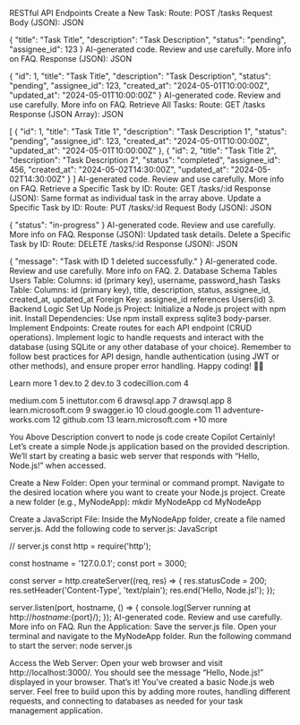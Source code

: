 RESTful API Endpoints
Create a New Task:
Route: POST /tasks
Request Body (JSON):
JSON

{
  "title": "Task Title",
  "description": "Task Description",
  "status": "pending",
  "assignee_id": 123
}
AI-generated code. Review and use carefully. More info on FAQ.
Response (JSON):
JSON

{
  "id": 1,
  "title": "Task Title",
  "description": "Task Description",
  "status": "pending",
  "assignee_id": 123,
  "created_at": "2024-05-01T10:00:00Z",
  "updated_at": "2024-05-01T10:00:00Z"
}
AI-generated code. Review and use carefully. More info on FAQ.
Retrieve All Tasks:
Route: GET /tasks
Response (JSON Array):
JSON

[
  {
    "id": 1,
    "title": "Task Title 1",
    "description": "Task Description 1",
    "status": "pending",
    "assignee_id": 123,
    "created_at": "2024-05-01T10:00:00Z",
    "updated_at": "2024-05-01T10:00:00Z"
  },
  {
    "id": 2,
    "title": "Task Title 2",
    "description": "Task Description 2",
    "status": "completed",
    "assignee_id": 456,
    "created_at": "2024-05-02T14:30:00Z",
    "updated_at": "2024-05-02T14:30:00Z"
  }
]
AI-generated code. Review and use carefully. More info on FAQ.
Retrieve a Specific Task by ID:
Route: GET /tasks/:id
Response (JSON): Same format as individual task in the array above.
Update a Specific Task by ID:
Route: PUT /tasks/:id
Request Body (JSON):
JSON

{
  "status": "in-progress"
}
AI-generated code. Review and use carefully. More info on FAQ.
Response (JSON): Updated task details.
Delete a Specific Task by ID:
Route: DELETE /tasks/:id
Response (JSON):
JSON

{
  "message": "Task with ID 1 deleted successfully."
}
AI-generated code. Review and use carefully. More info on FAQ.
2. Database Schema
Tables
Users Table:
Columns: id (primary key), username, password_hash
Tasks Table:
Columns: id (primary key), title, description, status, assignee_id, created_at, updated_at
Foreign Key: assignee_id references Users(id)
3. Backend Logic
Set Up Node.js Project:
Initialize a Node.js project with npm init.
Install Dependencies:
Use npm install express sqlite3 body-parser.
Implement Endpoints:
Create routes for each API endpoint (CRUD operations).
Implement logic to handle requests and interact with the database (using SQLite or any other database of your choice).
Remember to follow best practices for API design, handle authentication (using JWT or other methods), and ensure proper error handling. Happy coding! 🚀🔧

Learn more
1
dev.to
2
dev.to
3
codecillion.com
4

medium.com
5
inettutor.com
6
drawsql.app
7
drawsql.app
8
learn.microsoft.com
9
swagger.io
10
cloud.google.com
11
adventure-works.com
12
github.com
13
learn.microsoft.com
+10 more


You
Above Description convert to node js code create
Copilot
Certainly! Let’s create a simple Node.js application based on the provided description. We’ll start by creating a basic web server that responds with “Hello, Node.js!” when accessed.

Create a New Folder:
Open your terminal or command prompt.
Navigate to the desired location where you want to create your Node.js project.
Create a new folder (e.g., MyNodeApp):
mkdir MyNodeApp
cd MyNodeApp

Create a JavaScript File:
Inside the MyNodeApp folder, create a file named server.js.
Add the following code to server.js:
JavaScript

// server.js
const http = require('http');

const hostname = '127.0.0.1';
const port = 3000;

const server = http.createServer((req, res) => {
  res.statusCode = 200;
  res.setHeader('Content-Type', 'text/plain');
  res.end('Hello, Node.js!');
});

server.listen(port, hostname, () => {
  console.log(Server running at http://${hostname}:${port}/);
});
AI-generated code. Review and use carefully. More info on FAQ.
Run the Application:
Save the server.js file.
Open your terminal and navigate to the MyNodeApp folder.
Run the following command to start the server:
node server.js

Access the Web Server:
Open your web browser and visit http://localhost:3000/.
You should see the message “Hello, Node.js!” displayed in your browser.
That’s it! You’ve created a basic Node.js web server. Feel free to build upon this by adding more routes, handling different requests, and connecting to databases as needed for your task management application.